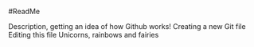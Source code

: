 #ReadMe

Description, getting an idea of how Github works!
Creating a new Git file
Editing this file
Unicorns, rainbows and fairies
